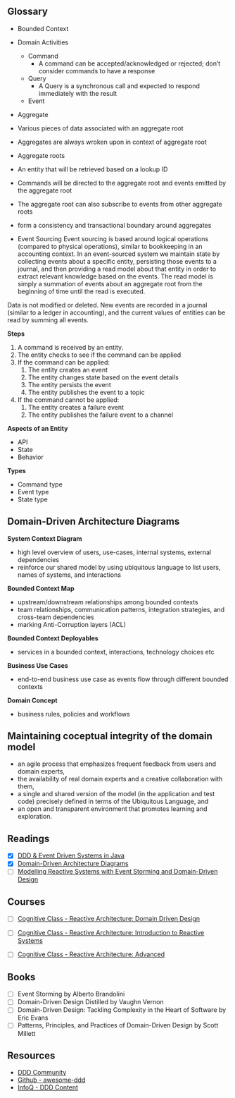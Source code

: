 ## Glossary
- Bounded Context
- Domain Activities
  - Command
    - A command can be accepted/acknowledged or rejected; don’t consider commands to have a response
  - Query
    - A Query is a synchronous call and expected to respond immediately with the result
  - Event
 - Aggregate
  - Various pieces of data associated with an aggregate root
  - Aggregates are always wroken upon in context of aggregate root
 - Aggregate roots
  - An entity that will be retrieved based on a lookup ID
  - Commands will be directed to the aggregate root and events emitted by the aggregate root
  - The aggregate root can also subscribe to events from other aggregate roots
  - form a consistency and transactional boundary around aggregates
 
- Event Sourcing
Event sourcing is based around logical operations (compared to physical operations), similar to bookkeeping in an accounting context. In an event-sourced system we maintain state by collecting events about a specific entity, persisting those events to a journal, and then providing a read model about that entity in order to extract relevant knowledge based on the events. The read model is simply a summation of events about an aggregate root from the beginning of time until the read is executed.

Data is not modified or deleted. New events are recorded in a journal (similar to a ledger in accounting), and the current values of entities can be read by summing all events.

**Steps**

1. A command is received by an entity.
1. The entity checks to see if the command can be applied
1. If the command can be applied:
   1. The entity creates an event
   1. The entity changes state based on the event details
   1. The entity persists the event
   1. The entity publishes the event to a topic
1. If the command cannot be applied:
   1. The entity creates a failure event
   1. The entity publishes the failure event to a channel
   
**Aspects of an Entity**
- API
- State
- Behavior

**Types**
- Command type
- Event type
- State type

## Domain-Driven Architecture Diagrams

**System Context Diagram**
- high level overview of users, use-cases, internal systems, external dependencies
- reinforce our shared model by using ubiquitous language to list users, names of systems, and interactions

**Bounded Context Map**
- upstream/downstream relationships among bounded contexts
- team relationships, communication patterns, integration strategies, and cross-team dependencies
- marking Anti-Corruption layers (ACL)

**Bounded Context Deployables**
- services in a bounded context, interactions, technology choices etc

**Business Use Cases**
- end-to-end business use case as events flow through different bounded contexts

**Domain Concept**
- business rules, policies and workflows

## Maintaining coceptual integrity of the domain model
- an agile process that emphasizes frequent feedback from users and domain experts,
- the availability of real domain experts and a creative collaboration with them,
- a single and shared version of the model (in the application and test code) precisely defined in terms of the Ubiquitous Language, and
- an open and transparent environment that promotes learning and exploration.

## Readings
- [X] [DDD & Event Driven Systems in Java](https://developer.ibm.com/tutorials/reactive-in-practice-8/)
- [X] [Domain-Driven Architecture Diagrams](https://medium.com/nick-tune-tech-strategy-blog/domain-driven-architecture-diagrams-139a75acb578)
- [ ] [Modelling Reactive Systems with Event Storming and Domain-Driven Design](https://blog.redelastic.com/corporate-arts-crafts-modelling-reactive-systems-with-event-storming-73c6236f5dd7)

## Courses
- [ ] [Cognitive Class - Reactive Architecture: Domain Driven Design](https://cognitiveclass.ai/courses/reactive-architecture-ddd/)
- [ ] [Cognitive Class - Reactive Architecture: Introduction to Reactive Systems](https://cognitiveclass.ai/courses/reactive-architecture-introduction/)
- [ ] [Cognitive Class - Reactive Architecture: Advanced](https://cognitiveclass.ai/learn/reactive-architecture-advanced/)


## Books
- [ ] Event Storming by Alberto Brandolini
- [ ] Domain-Driven Design Distilled by Vaughn Vernon
- [ ] Domain-Driven Design: Tackling Complexity in the Heart of Software by Eric Evans
- [ ] Patterns, Principles, and Practices of Domain-Driven Design by Scott Millett

## Resources
- [DDD Community](http://dddcommunity.org/)
- [Github - awesome-ddd](https://github.com/heynickc/awesome-ddd)
- [InfoQ - DDD Content](https://www.infoq.com/domaindrivendesign/)
